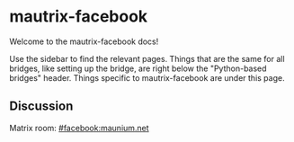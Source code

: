 # mautrix-facebook
Welcome to the mautrix-facebook docs!

Use the sidebar to find the relevant pages. Things that are the same for all
bridges, like setting up the bridge, are right below the "Python-based bridges"
header. Things specific to mautrix-facebook are under this page.

## Discussion
Matrix room: [#facebook:maunium.net](https://matrix.to/#/#facebook:maunium.net)
